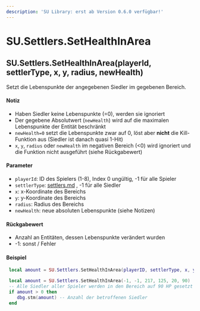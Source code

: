 ```yaml
---
description: 'SU Library: erst ab Version 0.6.0 verfügbar!'
---
```


# SU.Settlers.SetHealthInArea

## SU.Settlers.SetHealthInArea(playerId, settlerType, x, y, radius, newHealth)

Setzt die Lebenspunkte der angegebenen Siedler im gegebenen Bereich.

#### Notiz

* Haben Siedler keine Lebenspunkte (=0), werden sie ignoriert
* Der gegebene Absolutwert (`newHealth`) wird auf die maximalen Lebenspunkte der Entität beschränkt
* `newHealth=0` setzt die Lebenspunkte zwar auf 0, löst aber **nicht** die Kill-Funktion aus (Siedler ist danach quasi 1-Hit)
* `x`, `y`, `radius` oder `newHealth` im negativen Bereich (<0) wird ignoriert und die Funktion nicht ausgeführt (siehe Rückgabewert)

#### Parameter

* `playerId`: ID des Spielers (1-8), Index 0 ungültig, -1 für alle Spieler
* `settlerType`: [settlers.md](../../api-enums/settlers.md "mention") , -1 für alle Siedler
* `x`: x-Koordinate des Bereichs
* `y`: y-Koordinate des Bereichs
* `radius`: Radius des Bereichs
* `newHealth`: neue absoluten Lebenspunkte (siehe Notizen)

#### Rückgabewert

* Anzahl an Entitäten, dessen Lebenspunkte verändert wurden
* -1: sonst / Fehler

#### Beispiel

```lua
 local amount = SU.Settlers.SetHealthInArea(playerID, settlerType, x, y, radius, newHealth)

 local amount = SU.Settlers.SetHealthInArea(-1, -1, 217, 125, 20, 90)
 -- Alle Siedler aller Spieler werden in den Bereich auf 90 HP gesetzt
 if amount > 0 then
	dbg.stm(amount) -- Anzahl der betroffenen Siedler
 end
```
